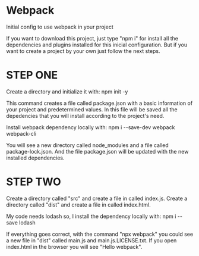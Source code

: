 # Webpack
Initial config to use webpack in your project

If you want to download this project, just type "npm i" for install all the dependencies and plugins installed for this inicial configuration. But if you want to create a project by your own just follow the next steps.

# STEP ONE

Create a directory and initialize it with: 		npm init -y 

This command creates a file called package.json with a basic information of your project and predetermined values.
In this file will be saved all the depedencies that you will install according to the project's need.

Install webpack dependency locally with:	npm i --save-dev webpack webpack-cli

You will see a new directory called node_modules and a file called package-lock.json. And the file package.json will be updated with the new installed dependencies.

# STEP TWO

Create a directory called "src" and create a file in called index.js.
Create a directory called "dist" and create a file in called index.html.

My code needs lodash so, I install the dependency locally with:	npm i --save lodash

If everything goes correct, with the command "npx webpack" you could see a new file in "dist" called main.js and main.js.LICENSE.txt.
If you open index.html in the browser you will see "Hello webpack".